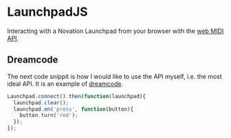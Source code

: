 # LaunchpadJS
Interacting with a Novation Launchpad from your browser with the [web MIDI API][midi-web].

## Dreamcode
The next code snippit is how I would like to use the API myself, i.e. the most ideal API. It is an example of [dreamcode][].

```js
Launchpad.connect().then(function(launchpad){
  launchpad.clear();
  launchpad.on('press', function(button){
    button.turn('red');
  });
});
```

[midi-web]: https://webaudio.github.io/web-midi-api/
[dreamcode]: http://hood.ie/initiatives/#dreamcode
